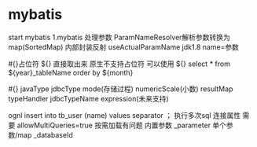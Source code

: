 # mybatis
start mybatis
1.mybatis 处理参数
ParamNameResolver解析参数转换为map(SortedMap) 内部封装反射
useActualParamName jdk1.8 name=参数

#{}占位符
${} 直接取出来
原生不支持占位符 可以使用 ${}
select * from ${year}_tableName order by ${month}

#{} javaType jdbcType mode(存储过程) numericScale(小数)
    resultMap  typeHandler jdbcTypeName expression(未来支持)

ognl
      <foreach>insert into tb_user (name) values separator ； 执行多次sql 连接属性 需要 allowMultiQueries=true
      </foreach>
按需加载有问题
内置参数 _parameter 单个参数/map
        _databaseId